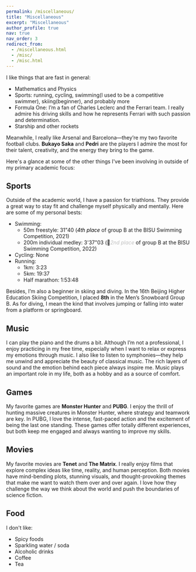 ```yaml
---
permalink: /miscellaneous/
title: "Miscellaneous"
excerpt: "Miscellaneous"
author_profile: true
nav: true
nav_order: 3
redirect_from: 
  - /miscellaneous.html
  - /misc/
  - /misc.html
---
```


I like things that are fast in general: 
- Mathematics and Physics
- Sports: running, cycling, swimming(I used to be a competitive swimmer), skiing(beginner), and probably more
- Formula One: I’m a fan of Charles Leclerc and the Ferrari team. I really admire his driving skills and how he represents Ferrari with such passion and determination.
- Starship and other rockets

Meanwhile, I really like Arsenal and Barcelona—they’re my two favorite football clubs. **Bukayo Saka** and **Pedri** are the players I admire the most for their talent, creativity, and the energy they bring to the game.

Here's a glance at some of the other things I've been involving in outside of my primary academic focus:

## Sports

Outside of the academic world, I have a passion for triathlons. They provide a great way to stay fit and challenge myself physically and mentally. Here are some of my personal bests:
- Swimming:  
  - 50m freestyle: 31"40 (<span style="color:black">*4th place*</span> of group B at the BISU Swimming Competition, 2021)
  - 200m individual medley: 3'37"03 (&#129352;<span style="color:silver">*2nd place*</span> of group B at the BISU Swimming Competition, 2022)
- Cycling: None
- Running:
  - 1km: 3:23
  - 5km: 19:37
  - Half marathon: 1:53:48

Besides, I’m also a beginner in skiing and diving. In the 16th Beijing Higher Education Skiing Competition, I placed **8th** in the Men’s Snowboard Group B. As for diving, I mean the kind that involves jumping or falling into water from a platform or springboard.

## Music

I can play the piano and the drums a bit. Although I’m not a professional, I enjoy practicing in my free time, especially when I want to relax or express my emotions through music. I also like to listen to symphonies—they help me unwind and appreciate the beauty of classical music. The rich layers of sound and the emotion behind each piece always inspire me. Music plays an important role in my life, both as a hobby and as a source of comfort.

## Games
My favorite games are **Monster Hunter** and **PUBG**. I enjoy the thrill of hunting massive creatures in Monster Hunter, where strategy and teamwork are key. In PUBG, I love the intense, fast-paced action and the excitement of being the last one standing. These games offer totally different experiences, but both keep me engaged and always wanting to improve my skills.

## Movies

My favorite movies are **Tenet** and **The Matrix**. I really enjoy films that explore complex ideas like time, reality, and human perception. Both movies have mind-bending plots, stunning visuals, and thought-provoking themes that make me want to watch them over and over again. I love how they challenge the way we think about the world and push the boundaries of science fiction.

## Food

I don't like:
- Spicy foods
- Sparkling water / soda
- Alcoholic drinks
- Coffee
- Tea
